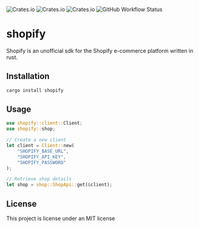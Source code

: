![Crates.io](https://img.shields.io/crates/l/shopify/0.1.0)
![Crates.io](https://img.shields.io/crates/v/shopify)
![Crates.io](https://img.shields.io/crates/d/shopify)
![GitHub Workflow Status](https://img.shields.io/github/actions/workflow/status/Ventmere/shopify/ci.yml)

# shopify


Shopify is an unofficial sdk for the Shopify e-commerce platform written in rust.

## Installation
```rust
cargo install shopify
```

## Usage 
```rust
use shopify::client::Client;
use shopify::shop;

// Create a new client
let client = Client::new(
    "SHOPIFY_BASE_URL",
    "SHOPIFY_API_KEY",
    "SHOPIFY_PASSWORD"
);

// Retrieve shop details
let shop = shop::ShopApi::get(&client);

```

## License
This project is license under an MIT license